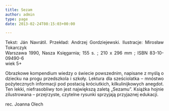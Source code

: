 ```yaml
---
title: Sezam
author: admin
type: page
date: 2013-02-24T08:15:03+00:00

---
```

<p style="text-align: justify;">
  Tekst: Ján Navrátil. Przekład: Andrzej Gordziejewski. Ilustracje: Mirosław Tokarczyk<br /> Warszawa 1990, Nasza Księgarnia; 155 s. ; 210 x 296 mm ; ISBN 83-10-09490-6<br /> wiek 5+
</p>

<p style="text-align: justify;">
  Obrazkowe kompendium wiedzy o świecie powszednim, napisane z myślą o dziecku na progu przedszkola i szkoły. Lektura dla sześciolatka – mnóstwo pożytecznych informacji pod postacią króciutkich, kilkulinijkowych anegdot. Ten lekki, niefrasobliwy ton jest największą zaletą „Sezamu”. Książka hojnie zilustrowana &#8211; przejrzyste, czytelne rysunki sprzyjają przyjaznej edukacji.
</p>

<p style="text-align: justify;">
  rec. Joanna Olech
</p>